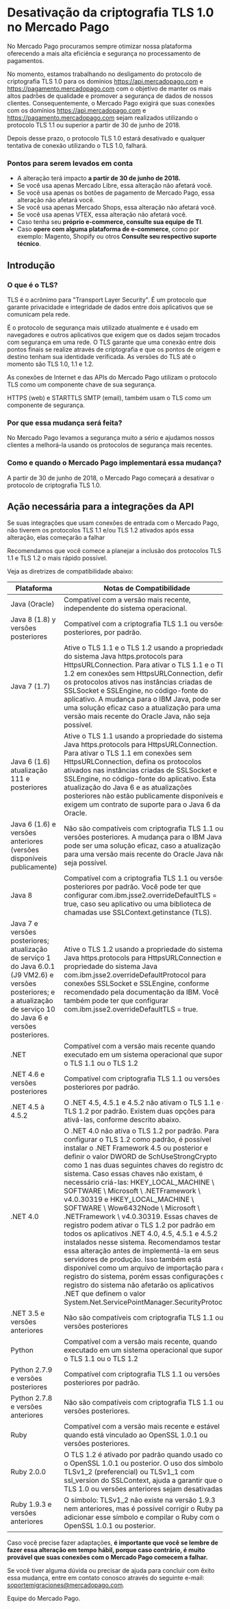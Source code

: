 # Desativação da criptografia TLS 1.0 no Mercado Pago

No Mercado Pago procuramos sempre otimizar nossa plataforma oferecendo a mais alta eficiência e segurança no processamento de pagamentos.

No momento, estamos trabalhando no desligamento do protocolo de criptografia TLS 1.0 para os domínios https://api.mercadopago.com e https://pagamento.mercadopago.com com o objetivo de manter os mais altos padrões de qualidade e promover a segurança de dados de nossos clientes.
Consequentemente, o Mercado Pago exigirá que suas conexões com os domínios https://api.mercadopago.com e https://pagamento.mercadopago.com sejam realizados utilizando o protocolo TLS 1.1 ou superior a partir de 30 de junho de 2018.

Depois desse prazo, o protocolo TLS 1.0 estará desativado e qualquer tentativa de conexão utilizando o TLS 1.0, falhará.

### Pontos para serem levados em conta

* A alteração terá impacto **a partir de 30 de junho de 2018.**
* Se você usa apenas Mercado Libre, essa alteração não afetará você.
* Se você usa apenas os botões de pagamento de Mercado Pago, essa alteração não afetará você.
* Se você usa apenas Mercado Shops, essa alteração não afetará você.
* Se você usa apenas VTEX, essa alteração não afetará você.
* Caso tenha seu **próprio e-commerce, consulte sua equipe de TI**.
* Caso **opere com alguma plataforma de e-commerce**, como por exemplo: Magento, Shopify ou otros **Consulte seu respectivo suporte técnico**.


## Introdução

### O que é o TLS?

TLS é o acrônimo para "Transport Layer Security". É um protocolo que garante privacidade e integridade de dados entre dois aplicativos que se comunicam pela rede.

É o protocolo de segurança mais utilizado atualmente e é usado em navegadores e outros aplicativos que exigem que os dados sejam trocados com segurança em uma rede. O TLS garante que uma conexão entre dois pontos finais se realize através de criptografia e que os pontos de origem e destino tenham sua identidade verificada. As versões do TLS até o momento são TLS 1.0, 1.1 e 1.2.

As conexões de Internet e das APIs do Mercado Pago utilizam o protocolo TLS como um componente chave de sua segurança.

HTTPS (web) e STARTTLS SMTP (email), também usam o TLS como um componente de segurança.

### Por que essa mudança será feita?

No Mercado Pago levamos a segurança muito a sério e ajudamos nossos clientes a melhorá-la usando os protocolos de segurança mais recentes.

### Como e quando o Mercado Pago implementará essa mudança?

A partir de 30 de junho de 2018, o Mercado Pago começará a desativar o protocolo de criptografia TLS 1.0.

## Ação necessária para a integrações da API

Se suas integrações que usam conexões de entrada com o Mercado Pago, não tiverem os protocolos TLS 1.1 e/ou TLS 1.2 ativados após essa alteração, elas começarão a falhar

Recomendamos que você comece a planejar a inclusão dos protocolos TLS 1.1 e TLS 1.2 o mais rápido possível.

Veja as diretrizes de compatibilidade abaixo:

Plataforma | Notas de Compatibilidade
---------- | -----------------------
Java (Oracle) |	Compatível com a versão mais recente, independente do sistema operacional.
Java 8 (1.8) y versões posteriores | Compatível com a criptografia TLS 1.1 ou versões posteriores, por padrão.
Java 7 (1.7) |	Ative o TLS 1.1 e o TLS 1.2 usando a propriedade do sistema Java https.protocols para HttpsURLConnection. Para ativar o TLS 1.1 e o TLS 1.2 em conexões sem HttpsURLConnection, defina os protocolos ativos nas instâncias criadas de SSLSocket e SSLEngine, no código-fonte do aplicativo. A mudança para o IBM Java, pode ser uma solução eficaz caso a atualização para uma versão mais recente do Oracle Java, não seja possível.
Java 6 (1.6) atualização 111 e posteriores | Ative o TLS 1.1 usando a propriedade do sistema Java https.protocols para HttpsURLConnection. Para ativar o TLS 1.1 em conexões sem HttpsURLConnection, defina os protocolos ativados nas instâncias criadas de SSLSocket e SSLEngine, no código-fonte do aplicativo. Esta atualização do Java 6 e as atualizações posteriores não estão publicamente disponíveis e exigem um contrato de suporte para o Java 6 da Oracle.
Java 6 (1.6) e versões anteriores (versões disponíveis publicamente) | Não são compatíveis com criptografia TLS 1.1 ou versões posteriores. A mudança para o IBM Java pode ser uma solução eficaz, caso a atualização para uma versão mais recente do Oracle Java não seja possível.
Java 8 |	Compatível com a criptografia TLS 1.1 ou versões posteriores por padrão. Você pode ter que configurar com.ibm.jsse2.overrideDefaultTLS = true, caso seu aplicativo ou uma biblioteca de chamadas use SSLContext.getinstance (TLS).
Java 7 e versões posteriores; atualização de serviço 1 do Java 6.0.1 (J9 VM2.6) e versões posteriores; e a atualização de serviço 10 do Java 6 e versões posteriores. |	Ative o TLS 1.2 usando a propriedade do sistema Java https.protocols para HttpsURLConnection e a propriedade do sistema Java com.ibm.jsse2.overrideDefaultProtocol para conexões SSLSocket e SSLEngine, conforme recomendado pela documentação da IBM. Você também pode ter que configurar com.ibm.jsse2.overrideDefaultTLS = true.
.NET |	Compatível com a versão mais recente quando executado em um sistema operacional que suporte o TLS 1.1 ou o TLS 1.2
.NET 4.6 e versões posteriores | Compatível com criptografia TLS 1.1 ou versões posteriores por padrão.
.NET 4.5 à 4.5.2 | O .NET 4.5, 4.5.1 e 4.5.2 não ativam o TLS 1.1 e o TLS 1.2 por padrão. Existem duas opções para ativá-las, conforme descrito abaixo.
.NET 4.0 | O .NET 4.0 não ativa o TLS 1.2 por padrão. Para configurar o TLS 1.2 como padrão, é possível instalar o .NET Framework 4.5 ou posterior e definir o valor DWORD de SchUseStrongCrypto como 1 nas duas seguintes chaves do registro do sistema. Caso essas chaves não existam, é necessário criá-las: HKEY_LOCAL_MACHINE \ SOFTWARE \ Microsoft \ .NETFramework \ v4.0.30319 e HKEY_LOCAL_MACHINE \ SOFTWARE \ Wow6432Node \ Microsoft \ .NETFramework \ v4.0.30319. Essas chaves de registro podem ativar o TLS 1.2 por padrão em todos os aplicativos .NET 4.0, 4.5, 4.5.1 e 4.5.2 instalados nesse sistema. Recomendamos testar essa alteração antes de implementá-la em seus servidores de produção. Isso também está disponível como um arquivo de importação para o registro do sistema, porém essas configurações de registro do sistema não afetarão os aplicativos .NET que definem o valor System.Net.ServicePointManager.SecurityProtocol.
.NET 3.5 e versões anteriores | Não são compatíveis com criptografia TLS 1.1 ou versões posteriores
Python | Compatível com a versão mais recente, quando executado em um sistema operacional que suporte o TLS 1.1 ou o TLS 1.2
Python 2.7.9 e versões posteriores | Compatível com criptografia TLS 1.1 ou versões posteriores por padrão.
Python 2.7.8 e versões anteriores | Não são compatíveis com criptografia TLS 1.1 ou versões posteriores.
Ruby | Compatível com a versão mais recente e estável quando está vinculado ao OpenSSL 1.0.1 ou versões posteriores.
Ruby 2.0.0 | O TLS 1.2 é ativado por padrão quando usado com o OpenSSL 1.0.1 ou posterior. O uso dos símbolos: TLSv1_2 (preferencial) ou TLSv1_1 com ssl_version do SSLContext, ajuda a garantir que o TLS 1.0 ou versões anteriores sejam desativadas.
Ruby 1.9.3 e versões anteriores | O símbolo: TLSv1_2 não existe na versão 1.9.3 nem anteriores, mas é possível corrigir o Ruby para adicionar esse símbolo e compilar o Ruby com o OpenSSL 1.0.1 ou posterior.

Caso você precise fazer adaptações, **é importante que você se lembre de fazer essa alteração em tempo hábil, porque caso contrário, é muito provável que suas conexões com o Mercado Pago comecem a falhar.**

Se você tiver alguma dúvida ou precisar de ajuda para concluir com êxito essa mudança, entre em contato conosco através do seguinte e-mail: soportemigraciones@mercadopago.com.

Equipe do Mercado Pago.
